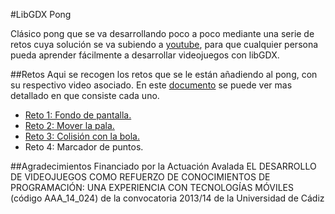#LibGDX Pong

Clásico pong que se va desarrollando poco a poco mediante una serie de retos cuya solución se va subiendo a [youtube](http://www.youtube.com/playlist?list=PLHRkSlJf3kRi0R142Wy9O430ncrHaUoPP), para que cualquier persona pueda aprender fácilmente a desarrollar videojuegos con libGDX.

##Retos
Aqui se recogen los retos que se le están añadiendo al pong, con su respectivo video asociado. En este [documento](https://docs.google.com/document/d/1jmSRqljnnv4S2Xy30GtOSNijQztVTG7ts30G6z4qGOU/edit?usp=sharing) se puede ver mas detallado en que consiste cada uno.

  * [Reto 1: Fondo de pantalla.](https://github.com/javosuher/LibGDX_Pong/commit/b7067f376392aef82f7dca3e8c0e05db936e3fa7)
  * [Reto 2: Mover la pala.](https://github.com/javosuher/LibGDX_Pong/commit/28c73bb1bd871579146e163940ab700e03a6502d)
  * [Reto 3: Colisión con la bola.](https://github.com/javosuher/LibGDX_Pong/commit/6239f4ed1b7089fdfd6edefd2e757e978a0acfb8)
  * Reto 4: Marcador de puntos.

##Agradecimientos
Financiado por la Actuación Avalada EL DESARROLLO DE VIDEOJUEGOS COMO REFUERZO DE CONOCIMIENTOS DE  PROGRAMACIÓN: UNA EXPERIENCIA CON TECNOLOGÍAS MÓVILES (código AAA_14_024) de la convocatoria 2013/14 de la Universidad de Cádiz
